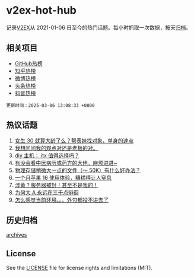 # v2ex-hot-hub

 记录[V2EX](https://www.v2ex.com/)从 2021-01-06 日至今的热门话题。每小时抓取一次数据，按天[归档](archives)。
 
 ## 相关项目

- [GitHub热榜](https://github.com/it985/github-hot-hub)
- [知乎热榜](https://github.com/it985/zhihu-hot-hub)
- [微博热榜](https://github.com/it985/weibo-hot-hub)
- [头条热榜](https://github.com/it985/toutiao-hot-hub)
- [抖音热榜](https://github.com/it985/douyin-hot-hub)


 `更新时间：2025-03-06 13:08:33 +0800`

## 热议话题

1. [女生 30 就算大龄了么？帮表妹找对象，单身的速点](https://www.v2ex.com/t/1116129)
1. [我想问问我的观点对还是老板的对。](https://www.v2ex.com/t/1116043)
1. [diy 主机： itx 值得选择吗？](https://www.v2ex.com/t/1116225)
1. [有没会看中医病历或药方的大佬，麻烦进进~](https://www.v2ex.com/t/1116270)
1. [物理存储稍微大一点的文件（～ 50K）有什么好办法？](https://www.v2ex.com/t/1116125)
1. [一个月苹果 16 使用体验，糟糕得让人窒息](https://www.v2ex.com/t/1116287)
1. [涉黄？服务器被封！甚至不是我的！](https://www.v2ex.com/t/1116268)
1. [为何大 A 永远在三千点徘徊](https://www.v2ex.com/t/1116226)
1. [怎么感觉当前环境。。。外包都投不进去了](https://www.v2ex.com/t/1116047)

## 历史归档

[archives](archives)

## License

See the [LICENSE](LICENSE) file for license rights and limitations (MIT).
